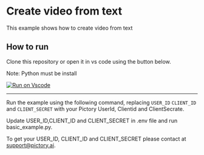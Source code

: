 # Create video from text

This example shows how to create video from text

## How to run

Clone this repository or open it in vs code using the button below.

Note: Python must be install

[![Run on Vscode](https://user-images.githubusercontent.com/44575638/199058604-b6e5e08a-cdfd-451a-8ce9-ab7355b22786.svg)](https://github1s.com/pictoryai/api-examples-python/tree/main)

---

Run the example using the following command, replacing `USER_ID` `CLIENT_ID` and `CLIENT_SECRET` with your Pictory UserId, Clientid and ClientSecrate.

Update USER_ID,CLIENT_ID and CLIENT_SECRET in .env file and run basic_example.py.

To get your USER_ID, CLIENT_ID and CLIENT_SECRET please contact at support@pictory.ai.

